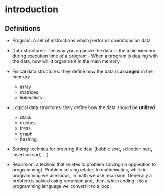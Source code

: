 # introduction

## Definitions

- Program: A set of instructions which performs operations on data
- Data structures: The way you organize the data in the main memory during execution time of a program - When a program is dealing with the data, how will it organize it in the main memory.

- Fisical data structures: they define how the data is **arranged** in the memory
  - array
  - matrices
  - linked lists
- Logical data structures: they define how the data should be **utilized**
  - stack
  - queues
  - tress
  - graph
  - hashing

- Sorting: technics for ordering the data (bubble sort, selection sort, insertion sort, ...)
- Recursion: a technic that relates to problem solving (in opposition to programming). Problem solving relates to mathematics, while in programming we use loops, in math we use recursion. Generally a problem is solved using recursion and, then, when coding it to a programming language we convert it to a loop.